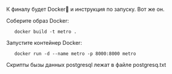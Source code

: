 К финалу будет Docker🐳 и инструкция по запуску.
Вот же он.

Соберите образ Docker:

```
   docker build -t metro .
```
Запустите контейнер Docker:

```
   docker run -d --name metro -p 8000:8000 metro
```

Скрипты бызы данных postgresql лежат в файле postgresq.txt 